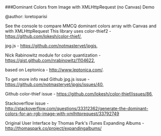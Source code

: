 ###Dominant Colors from Image with XMLHttpRequest (no Canvas) Demo 

@author: loretoparisi

See the console to compare MMCQ dominant colors array with Canvas and with XMLHttpRequest
This library uses color-thief2 - https://github.com/lokesh/color-thief/, 

jpg.js - https://github.com/notmasteryet/jpgjs,

Nick Rabinowitz module for color quantization - https://gist.github.com/nrabinowitz/1104622, 

based on Leptonica - http://www.leptonica.com/.

To get more info read Github jpg.js issue - https://github.com/notmasteryet/jpgjs/issues/40,

Github color-thief issue - https://github.com/lokesh/color-thief/issues/86,

Stackoverflow issue - http://stackoverflow.com/questions/33312362/generate-the-dominant-colors-for-an-rgb-image-with-xmlhttprequest/33792749

Original User Interface by Thomas Park's iTunes Expanding Albums - http://thomaspark.co/project/expandingalbums/
